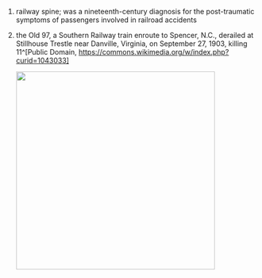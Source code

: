 1. railway spine; was a nineteenth-century diagnosis for the post-traumatic symptoms of passengers involved in railroad accidents
2. the Old 97, a Southern Railway train enroute to Spencer, N.C., derailed at Stillhouse Trestle near Danville, Virginia, on September 27, 1903, killing 11^[Public Domain, https://commons.wikimedia.org/w/index.php?curid=1043033]

	<img src="https://upload.wikimedia.org/wikipedia/commons/8/87/Old_97_wreck_at_Stillhouse_Trestle_in_Virginia_-_1903_%282%29.jpg" width="400" />
